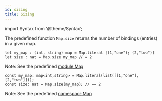 ```yaml
---
id: sizing
title: Sizing
---
```


import Syntax from '@theme/Syntax';

The predefined function `Map.size` returns the number of bindings
(entries) in a given map.

<Syntax syntax="cameligo">

```cameligo group=map_size
let my_map : (int, string) map = Map.literal [(1,"one"); (2,"two")]
let size : nat = Map.size my_map // = 2
```
Note: See the predefined
[module Map](../reference/map-reference/?lang=cameligo)

</Syntax>

<Syntax syntax="jsligo">

```jsligo group=map_size
const my_map: map<int,string> = Map.literal(list([[1,"one"],[2,"two"]]));
const size: nat = Map.size(my_map); // == 2
```

Note: See the predefined
[namespace Map](../reference/map-reference/?lang=jsligo)

</Syntax>
